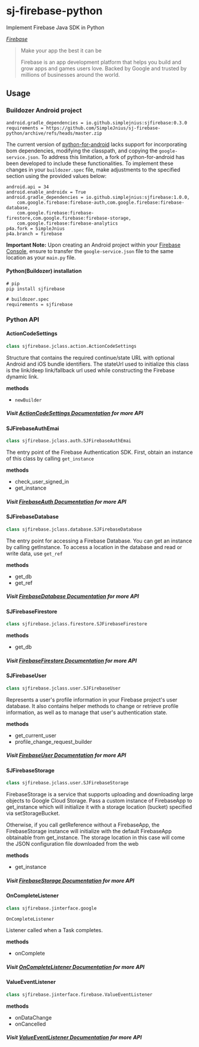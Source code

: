 # sj-firebase-python
 Implement Firebase Java SDK in Python

*[Firebase](https://firebase.google.com/)*
> Make your app the
> best it can be
> 
> Firebase is an app development platform that helps you build and grow apps and games users love. 
> Backed by Google and trusted by millions of businesses around the world.

## Usage
### Buildozer Android project
```properties
android.gradle_dependencies = io.github.simplejnius:sjfirebase:0.3.0
requirements = https://github.com/SimpleJnius/sj-firebase-python/archive/refs/heads/master.zip
```
The current version of [python-for-android](https://github.com/kivy/python-for-android) 
lacks support for incorporating bom dependencies, modifying the classpath, and copying the `google-service.json`. 
To address this limitation, a fork of python-for-android has been developed to include these functionalities. 
To implement these changes in your `buildozer.spec` file, 
make adjustments to the specified section using the provided values below:
```properties
android.api = 34
android.enable_androidx = True
android.gradle_dependencies = io.github.simplejnius:sjfirebase:1.0.0,
    com.google.firebase:firebase-auth,com.google.firebase:firebase-database,
    com.google.firebase:firebase-firestore,com.google.firebase:firebase-storage,
    com.google.firebase:firebase-analytics
p4a.fork = SimpleJnius
p4a.branch = firebase
```
**Important Note:** Upon creating an Android project within your [Firebase Console](https://firebase.google.com), 
ensure to transfer the `google-service.json` file to the same location as your `main.py` file.
#### Python(Buildozer) installation
```shell
# pip
pip install sjfirebase

# buildozer.spec
requirements = sjfirebase
```
### Python API
#### ActionCodeSettings
```python
class sjfirebase.jclass.action.ActionCodeSettings
```
Structure that contains the required continue/state URL with optional Android and iOS bundle identifiers. 
The stateUrl used to initialize this class is the link/deep link/fallback url used while constructing the 
Firebase dynamic link.

**methods**
- `newBuilder`
##### Visit [ActionCodeSettings Documentation](https://firebase.google.com/docs/reference/android/com/google/firebase/auth/ActionCodeSettings) for more API

#### SJFirebaseAuthEmai
```python
class sjfirebase.jclass.auth.SJFirebaseAuthEmai
```
The entry point of the Firebase Authentication SDK.
First, obtain an instance of this class by calling `get_instance`

**methods**
- check_user_signed_in
- get_instance
##### Visit [FirebaseAuth Documentation](https://firebase.google.com/docs/reference/android/com/google/firebase/auth/FirebaseAuth) for more API

#### SJFirebaseDatabase
```python
class sjfirebase.jclass.database.SJFirebaseDatabase
```
The entry point for accessing a Firebase Database. 
You can get an instance by calling getInstance. 
To access a location in the database and read or write data, use `get_ref`

**methods**
- get_db
- get_ref
##### Visit [FirebaseDatabase Documentation](https://firebase.google.com/docs/reference/android/com/google/firebase/database/FirebaseDatabase) for more API

#### SJFirebaseFirestore
```python
class sjfirebase.jclass.firestore.SJFirebaseFirestore
```

**methods**
- get_db
##### Visit [FirebaseFirestore Documentation](https://firebase.google.com/docs/reference/android/com/google/firebase/firestore/FirebaseFirestore) for more API

#### SJFirebaseUser
```python
class sjfirebase.jclass.user.SJFirebaseUser
```
Represents a user's profile information in your Firebase project's user database. 
It also contains helper methods to change or retrieve profile information, 
as well as to manage that user's authentication state.

**methods**
- get_current_user
- profile_change_request_builder
##### Visit [FirebaseUser Documentation](https://firebase.google.com/docs/reference/android/com/google/firebase/auth/FirebaseUser) for more API

#### SJFirebaseStorage
```python
class sjfirebase.jclass.user.SJFirebaseStorage
```
FirebaseStorage is a service that supports uploading and downloading large objects
to Google Cloud Storage. Pass a custom instance of FirebaseApp to get_instance which
will initialize it with a storage location (bucket) specified via setStorageBucket.

Otherwise, if you call getReference without a FirebaseApp, the FirebaseStorage instance
will initialize with the default FirebaseApp obtainable from get_instance. The storage
location in this case will come the JSON configuration file downloaded from the web

**methods**
- get_instance
##### Visit [FirebaseStorage Documentation](https://firebase.google.com/docs/reference/android/com/google/firebase/storage/FirebaseStorage) for more API

#### OnCompleteListener
```python
class sjfirebase.jinterface.google

OnCompleteListener
```
Listener called when a Task completes.

**methods**
- onComplete
##### Visit [OnCompleteListener Documentation](https://developers.google.com/android/reference/com/google/android/gms/tasks/OnCompleteListener) for more API

#### ValueEventListener
```python
class sjfirebase.jinterface.firebase.ValueEventListener
```

**methods**
- onDataChange
- onCancelled
##### Visit [ValueEventListener Documentation](https://firebase.google.com/docs/reference/android/com/google/firebase/database/ValueEventListener) for more API